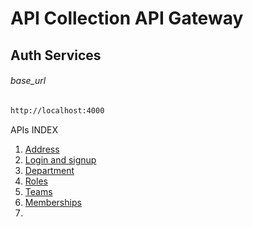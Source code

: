 # API Collection API Gateway

## Auth Services

###### base_url
```bash
http://localhost:4000 

```

APIs INDEX

1. [Address](https://github.com/pandit-abhishek1/zoopsedocs/blob/main/backend/01Gateway/03AuthServices.md/01Address.md)
2. [Login and signup](https://github.com/pandit-abhishek1/zoopsedocs/blob/main/backend/01Gateway/03AuthServices.md/02login-signup.md)
3. [Department](https://github.com/pandit-abhishek1/zoopsedocs/blob/main/backend/01Gateway/03AuthServices.md/03department.md)
4. [Roles](https://github.com/pandit-abhishek1/zoopsedocs/blob/main/backend/01Gateway/03AuthServices.md/04roles.md)
5. [Teams](https://github.com/pandit-abhishek1/zoopsedocs/blob/main/backend/01Gateway/03AuthServices.md/05team.md)
6. [Memberships](https://github.com/pandit-abhishek1/zoopsedocs/blob/main/backend/01Gateway/03AuthServices.md/06Membership.md)
7. 